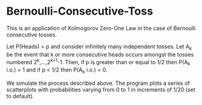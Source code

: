 # Bernoulli-Consecutive-Toss
This is an application of Kolmogorov Zero-One Law in the case of Bernoulli consecutive tosses.

Let P(Heads) = p and consider infinitely many independent tosses. Let A<sub>k</sub> be the event that k or more consecutive heads occurs amongst the tosses numbered 2<sup>k</sup>,...,2<sup>k+1</sup>-1. Then, if p is greater than or equal to 1/2 then P(A<sub>k</sub> i.o.) = 1 and if p < 1/2 then P(A<sub>k</sub> i.o.) = 0.

We simulate the process described above. The program plots a series of scatterplots with probabilities varying from 0 to 1 in increments of 1/20 (set to default).
